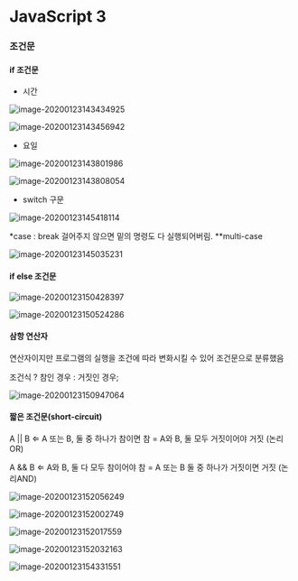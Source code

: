 # JavaScript 3

### 조건문

#### if 조건문

* 시간

![image-20200123143434925](C:\Users\HPE\AppData\Roaming\Typora\typora-user-images\image-20200123143434925.png)

![image-20200123143456942](C:\Users\HPE\AppData\Roaming\Typora\typora-user-images\image-20200123143456942.png)

* 요일

![image-20200123143801986](C:\Users\HPE\AppData\Roaming\Typora\typora-user-images\image-20200123143801986.png)

![image-20200123143808054](C:\Users\HPE\AppData\Roaming\Typora\typora-user-images\image-20200123143808054.png)

* switch 구문

![image-20200123145418114](C:\Users\HPE\AppData\Roaming\Typora\typora-user-images\image-20200123145418114.png)

*case : break 걸어주지 않으면 밑의 명령도 다 실행되어버림.
**multi-case

![image-20200123145035231](C:\Users\HPE\AppData\Roaming\Typora\typora-user-images\image-20200123145035231.png)

#### if else 조건문

![image-20200123150428397](C:\Users\HPE\AppData\Roaming\Typora\typora-user-images\image-20200123150428397.png)

![image-20200123150524286](C:\Users\HPE\AppData\Roaming\Typora\typora-user-images\image-20200123150524286.png)

#### 삼항 연산자

연산자이지만 프로그램의 실행을 조건에 따라 변화시킬 수 있어 조건문으로 분류했음

조건식		?		참인 경우 : 거짓인 경우;

![image-20200123150947064](images/image-20200123150947064.png)

#### 짧은 조건문(short-circuit)

A || B ⇐ A 또는 B, 둘 중 하나가 참이면 참 = A와 B, 둘 모두 거짓이어야 거짓		  (논리OR)

A && B ⇐ A와 B, 둘 다 모두 참이어야 참 = A 또는 B 둘 중 하나가 거짓이면 거짓	(논리AND)

![image-20200123152056249](images/image-20200123152056249.png)

![image-20200123152002749](images/image-20200123152002749.png)

![image-20200123152017559](images/image-20200123152017559.png)

![image-20200123152032163](images/image-20200123152032163.png)

![image-20200123154331551](images/image-20200123154331551.png)
